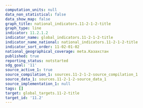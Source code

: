 ```yaml
---
computation_units: null
data_non_statistical: false
data_show_map: false
graph_title: national_indicators.11-2-1-2-title
graph_type: line
indicator: 11.2.1.2
indicator_name: global_indicators.11-2-1-2-title
indicator_name_national: national_indicators.11-2-1-2-title
indicator_sort_order: 11-02-01-02
national_geographical_coverage: meta.Казахстан
published: true
reporting_status: notstarted
sdg_goal: '11'
source_active_1: true
source_compilation_1: sources.11-2-1-2-source_compilation_1
source_data_1: sources.11-2-1-2-source_data_1
source_implementation_1: null
tags: []
target: global_targets.11-2-title
target_id: '11.2'
---
```

